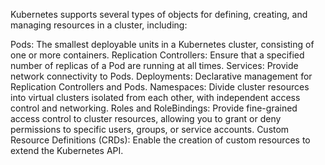 Kubernetes supports several types of objects for defining, creating, and managing resources in a cluster, including:

Pods: The smallest deployable units in a Kubernetes cluster, consisting of one or more containers.
Replication Controllers: Ensure that a specified number of replicas of a Pod are running at all times. 
Services: Provide network connectivity to Pods.
Deployments: Declarative management for Replication Controllers and Pods. 
Namespaces: Divide cluster resources into virtual clusters isolated from each other, with independent access control and networking.
Roles and RoleBindings: Provide fine-grained access control to cluster resources, allowing you to grant or deny permissions to specific users, groups, or service accounts. 
Custom Resource Definitions (CRDs): Enable the creation of custom resources to extend the Kubernetes API. 